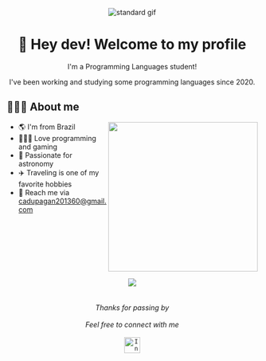 <div align="center">
   
![standard gif](https://user-images.githubusercontent.com/92696898/148145121-ecb5a53e-cdd4-47b4-bc4f-faba7c5ca2fe.gif)
   
</div>


<div align="center">

# 🖖 Hey dev! Welcome to my profile 

I'm a Programming Languages student!

I've been working and studying some programming languages since 2020.

</div>
   
## 👨🏻‍💻 About me


<img src="https://cdn.discordapp.com/attachments/885641925997264916/907657905904447508/f2px36fy.gif" width="300px" align="right">

- 🌎 I'm from Brazil
- 👨🏻‍💻 Love programming and gaming
- 🌌 Passionate for astronomy
- ✈️ Traveling is one of my favorite hobbies
- 📧 Reach me via cadupagan201360@gmail.com

</a>
<br>
<br>
<br>
<br>
<br>
<br>
<p align="center" > 
   
  <img src= "https://github-readme-stats.vercel.app/api?username=carlospagan&show_icons=true&theme=dark&include_all_commits=true&count_private=true" />
  <br>
  <br>
  <br>
  <i>Thanks for passing by</i><br><br>
  <i>Feel free to connect with me</i><br><br>
  <a href="https://instagram.com/odoardin13">
  <code><img alt="Instagram" width="32" src="https://upload.wikimedia.org/wikipedia/commons/thumb/5/58/Instagram-Icon.png/1200px-Instagram-Icon.png" /></code>
</a>
</a>
</p>

